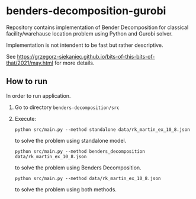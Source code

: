 # benders-decomposition-gurobi

Repository contains implementation of Bender Decomposition for classical facility/warehause location problem using Python and Gurobi solver.

Implementation is not intendent to be fast but rather descriptive.

See https://grzegorz-siekaniec.github.io/bits-of-this-bits-of-that/2021/may.html for more details.

## How to run

In order to run application.

1. Go to directory `benders-decomposition/src`
2. Execute:
   ```commandline
   python src/main.py --method standalone data/rk_martin_ex_10_8.json

   ``` 
   to solve the problem using standalone model.
   ```commandline
   python src/main.py --method benders_decomposition data/rk_martin_ex_10_8.json

   ``` 
   to solve the problem using Benders Decomposition.
   
   ```commandline
   python src/main.py --method data/rk_martin_ex_10_8.json

   ``` 
   to solve the problem using both methods.